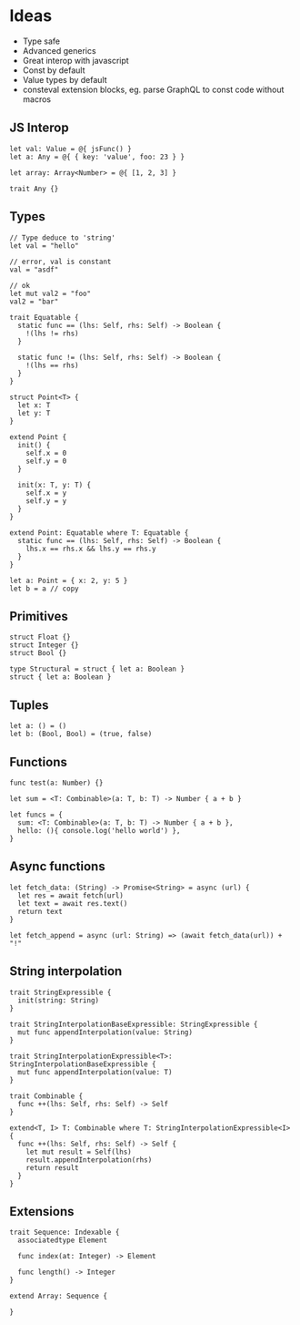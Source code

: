 
# Ideas

- Type safe
- Advanced generics
- Great interop with javascript
- Const by default
- Value types by default
- consteval extension blocks, eg. parse GraphQL to const code without macros

## JS Interop

```
let val: Value = @{ jsFunc() }
let a: Any = @{ { key: 'value', foo: 23 } }

let array: Array<Number> = @{ [1, 2, 3] }

trait Any {}

```

## Types

```
// Type deduce to 'string'
let val = "hello"

// error, val is constant
val = "asdf"

// ok
let mut val2 = "foo"
val2 = "bar"

trait Equatable {
  static func == (lhs: Self, rhs: Self) -> Boolean {
    !(lhs != rhs)
  }

  static func != (lhs: Self, rhs: Self) -> Boolean {
    !(lhs == rhs)
  }
}

struct Point<T> {
  let x: T
  let y: T
}

extend Point {
  init() {
    self.x = 0
    self.y = 0
  }

  init(x: T, y: T) {
    self.x = y
    self.y = y
  }
}

extend Point: Equatable where T: Equatable {
  static func == (lhs: Self, rhs: Self) -> Boolean {
    lhs.x == rhs.x && lhs.y == rhs.y
  }
}

let a: Point = { x: 2, y: 5 }
let b = a // copy

```

## Primitives

```
struct Float {}
struct Integer {}
struct Bool {}

type Structural = struct { let a: Boolean }
struct { let a: Boolean }
```

## Tuples

```
let a: () = ()
let b: (Bool, Bool) = (true, false)
```

## Functions

```
func test(a: Number) {}

let sum = <T: Combinable>(a: T, b: T) -> Number { a + b }

let funcs = {
  sum: <T: Combinable>(a: T, b: T) -> Number { a + b },
  hello: (){ console.log('hello world') },
}
```

## Async functions

```
let fetch_data: (String) -> Promise<String> = async (url) {
  let res = await fetch(url)
  let text = await res.text()
  return text
}

let fetch_append = async (url: String) => (await fetch_data(url)) + "!"
```

## String interpolation

```
trait StringExpressible {
  init(string: String)
}

trait StringInterpolationBaseExpressible: StringExpressible {
  mut func appendInterpolation(value: String)
}

trait StringInterpolationExpressible<T>: StringInterpolationBaseExpressible {
  mut func appendInterpolation(value: T)
}

trait Combinable {
  func ++(lhs: Self, rhs: Self) -> Self
}

extend<T, I> T: Combinable where T: StringInterpolationExpressible<I> {
  func ++(lhs: Self, rhs: Self) -> Self {
    let mut result = Self(lhs)
    result.appendInterpolation(rhs)
    return result
  }
}

```

## Extensions

```
trait Sequence: Indexable {
  associatedtype Element

  func index(at: Integer) -> Element

  func length() -> Integer
}

extend Array: Sequence {

}

```